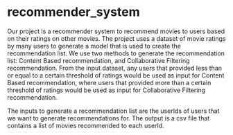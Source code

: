 # recommender_system

Our project is a recommender system to recommend movies to users based on their ratings on other movies. The project uses a dataset of movie ratings by many users to generate a model that is used to create the recommendation list. We use two methods to generate the recommendation list: Content Based recommendation, and Collaborative Filtering recommendation. From the input dataset, any users that provided less than or equal to a certain threshold of ratings would be used as input for Content Based recommendation, where users that provided more than a certain threshold of ratings would be used as input for Collaborative Filtering recommendation.

The inputs to generate a recommendation list are the userIds of users that we want to generate recommendations for. The output is a csv file that contains a list of movies recommended to each userId. 

